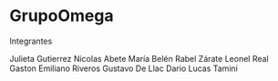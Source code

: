 # GrupoOmega

Integrantes 

Julieta Gutierrez
Nicolas Abete
María Belén Rabel Zárate
Leonel Real
Gaston Emiliano Riveros
Gustavo De Llac
Dario Lucas Tamini
